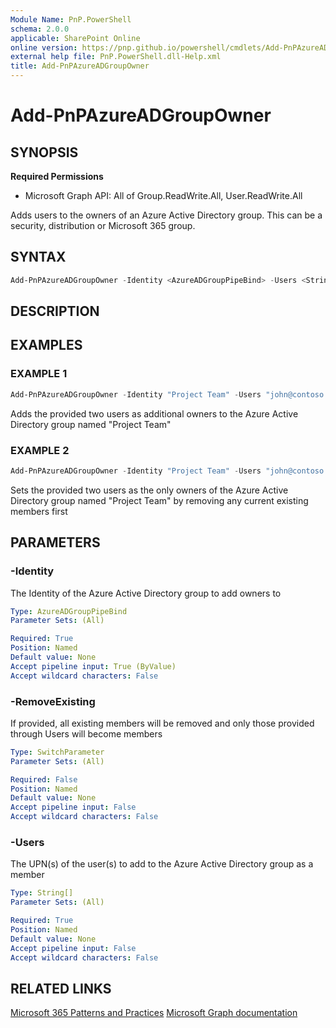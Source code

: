 ```yaml
---
Module Name: PnP.PowerShell
schema: 2.0.0
applicable: SharePoint Online
online version: https://pnp.github.io/powershell/cmdlets/Add-PnPAzureADGroupOwner.html
external help file: PnP.PowerShell.dll-Help.xml
title: Add-PnPAzureADGroupOwner
---
```

  
# Add-PnPAzureADGroupOwner

## SYNOPSIS

**Required Permissions**

  *  Microsoft Graph API: All of Group.ReadWrite.All, User.ReadWrite.All

Adds users to the owners of an Azure Active Directory group. This can be a security, distribution or Microsoft 365 group.

## SYNTAX

```powershell
Add-PnPAzureADGroupOwner -Identity <AzureADGroupPipeBind> -Users <String[]> [-RemoveExisting] [<CommonParameters>]
```

## DESCRIPTION

## EXAMPLES

### EXAMPLE 1
```powershell
Add-PnPAzureADGroupOwner -Identity "Project Team" -Users "john@contoso.onmicrosoft.com","jane@contoso.onmicrosoft.com"
```

Adds the provided two users as additional owners to the Azure Active Directory group named "Project Team"

### EXAMPLE 2
```powershell
Add-PnPAzureADGroupOwner -Identity "Project Team" -Users "john@contoso.onmicrosoft.com","jane@contoso.onmicrosoft.com" -RemoveExisting
```

Sets the provided two users as the only owners of the Azure Active Directory group named "Project Team" by removing any current existing members first

## PARAMETERS

### -Identity
The Identity of the Azure Active Directory group to add owners to

```yaml
Type: AzureADGroupPipeBind
Parameter Sets: (All)

Required: True
Position: Named
Default value: None
Accept pipeline input: True (ByValue)
Accept wildcard characters: False
```

### -RemoveExisting
If provided, all existing members will be removed and only those provided through Users will become members

```yaml
Type: SwitchParameter
Parameter Sets: (All)

Required: False
Position: Named
Default value: None
Accept pipeline input: False
Accept wildcard characters: False
```

### -Users
The UPN(s) of the user(s) to add to the Azure Active Directory group as a member

```yaml
Type: String[]
Parameter Sets: (All)

Required: True
Position: Named
Default value: None
Accept pipeline input: False
Accept wildcard characters: False
```

## RELATED LINKS

[Microsoft 365 Patterns and Practices](https://aka.ms/m365pnp)
[Microsoft Graph documentation](https://docs.microsoft.com/graph/api/group-post-members)